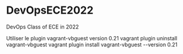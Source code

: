 # DevOpsECE2022
DevOps Class of ECE in 2022


Utiliser le plugin vagrant-vbguest version 0.21
vagrant plugin uninstall vagrant-vbguest
vagrant plugin install vagrant-vbguest --version 0.21

